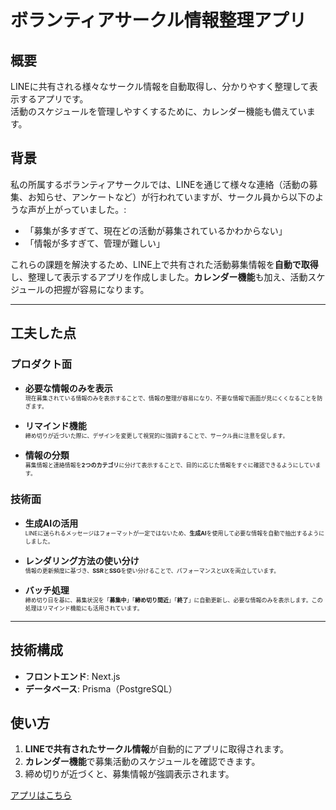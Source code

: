 # ボランティアサークル情報整理アプリ

## 概要
LINEに共有される様々なサークル情報を自動取得し、分かりやすく整理して表示するアプリです。  
活動のスケジュールを管理しやすくするために、カレンダー機能も備えています。  

## 背景
私の所属するボランティアサークルでは、LINEを通じて様々な連絡（活動の募集、お知らせ、アンケートなど）が行われていますが、サークル員から以下のような声が上がっていました。:
- 「募集が多すぎて、現在どの活動が募集されているかわからない」
- 「情報が多すぎて、管理が難しい」

これらの課題を解決するため、LINE上で共有された活動募集情報を**自動で取得**し、整理して表示するアプリを作成しました。**カレンダー機能**も加え、活動スケジュールの把握が容易になります。

---

## 工夫した点

### プロダクト面

- <span style="font-size: 14px;">**必要な情報のみを表示**</span>  
  <span style="font-size: 9px;">現在募集されている情報のみを表示することで、情報の整理が容易になり、不要な情報で画面が見にくくなることを防ぎます。</span>

- <span style="font-size: 14px;">**リマインド機能**</span>  
  <span style="font-size: 9px;">締め切りが近づいた際に、デザインを変更して視覚的に強調することで、サークル員に注意を促します。</span>

- <span style="font-size: 14px;">**情報の分類**</span>  
  <span style="font-size: 9px;">募集情報と連絡情報を**2つのカテゴリ**に分けて表示することで、目的に応じた情報をすぐに確認できるようにしています。</span>

### 技術面

- <span style="font-size: 14px;">**生成AIの活用**</span>  
  <span style="font-size: 9px;">LINEに送られるメッセージはフォーマットが一定ではないため、**生成AI**を使用して必要な情報を自動で抽出するようにしました。</span>

- <span style="font-size: 14px;">**レンダリング方法の使い分け**</span>  
  <span style="font-size: 9px;">情報の更新頻度に基づき、**SSR**と**SSG**を使い分けることで、パフォーマンスとUXを両立しています。</span>

- <span style="font-size: 14px;">**バッチ処理**</span>  
  <span style="font-size: 9px;">締め切り日を基に、募集状況を「**募集中**」「**締め切り間近**」「**終了**」に自動更新し、必要な情報のみを表示します。この処理はリマインド機能にも活用されています。</span>



---

## 技術構成
- **フロントエンド**: Next.js
- **データベース**: Prisma（PostgreSQL）

## 使い方
1. **LINEで共有されたサークル情報**が自動的にアプリに取得されます。
2. **カレンダー機能**で募集活動のスケジュールを確認できます。
3. 締め切りが近づくと、募集情報が強調表示されます。

[アプリはこちら](https://asuvid.vercel.app/)
